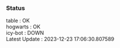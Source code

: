 ### Status


table : OK  
hogwarts : OK  
icy-bot : DOWN  
Latest Update : 2023-12-23 17:06:30.807589
